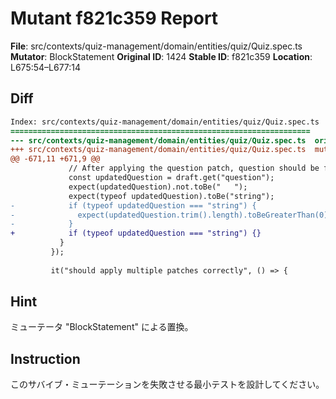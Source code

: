# Mutant f821c359 Report

**File**: src/contexts/quiz-management/domain/entities/quiz/Quiz.spec.ts
**Mutator**: BlockStatement
**Original ID**: 1424
**Stable ID**: f821c359
**Location**: L675:54–L677:14

## Diff

```diff
Index: src/contexts/quiz-management/domain/entities/quiz/Quiz.spec.ts
===================================================================
--- src/contexts/quiz-management/domain/entities/quiz/Quiz.spec.ts	original
+++ src/contexts/quiz-management/domain/entities/quiz/Quiz.spec.ts	mutated #1424
@@ -671,11 +671,9 @@
             // After applying the question patch, question should be fixed
             const updatedQuestion = draft.get("question");
             expect(updatedQuestion).not.toBe("   ");
             expect(typeof updatedQuestion).toBe("string");
-            if (typeof updatedQuestion === "string") {
-              expect(updatedQuestion.trim().length).toBeGreaterThan(0);
-            }
+            if (typeof updatedQuestion === "string") {}
           }
         });
 
         it("should apply multiple patches correctly", () => {
```

## Hint

ミューテータ "BlockStatement" による置換。

## Instruction

このサバイブ・ミューテーションを失敗させる最小テストを設計してください。
